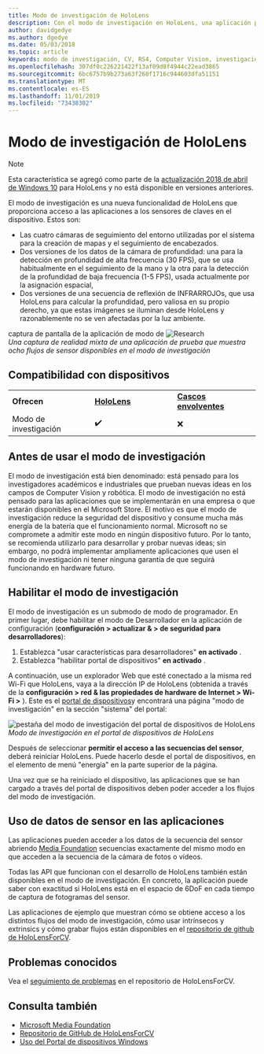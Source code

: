 ```yaml
---
title: Modo de investigación de HoloLens
description: Con el modo de investigación en HoloLens, una aplicación puede acceder a las secuencias de sensor del dispositivo clave (profundidad, seguimiento del entorno y interreflectividad de INFRARROJOs).
author: davidgedye
ms.author: dgedye
ms.date: 05/03/2018
ms.topic: article
keywords: modo de investigación, CV, RS4, Computer Vision, investigación, HoloLens
ms.openlocfilehash: 307df0c226221422f13af09d8f4944c22ead3865
ms.sourcegitcommit: 6bc6757b9b273a63f260f1716c944603dfa51151
ms.translationtype: MT
ms.contentlocale: es-ES
ms.lasthandoff: 11/01/2019
ms.locfileid: "73438302"
---
```

# <a name="hololens-research-mode"></a>Modo de investigación de HoloLens

> [!NOTE]
> Esta característica se agregó como parte de la [actualización 2018 de abril de Windows 10](release-notes-april-2018.md) para HoloLens y no está disponible en versiones anteriores.

El modo de investigación es una nueva funcionalidad de HoloLens que proporciona acceso a las aplicaciones a los sensores de claves en el dispositivo. Estos son:
- Las cuatro cámaras de seguimiento del entorno utilizadas por el sistema para la creación de mapas y el seguimiento de encabezados.
- Dos versiones de los datos de la cámara de profundidad: una para la detección en profundidad de alta frecuencia (30 FPS), que se usa habitualmente en el seguimiento de la mano y la otra para la detección de la profundidad de baja frecuencia (1-5 FPS), usada actualmente por la asignación espacial,
- Dos versiones de una secuencia de reflexión de INFRARROJOs, que usa HoloLens para calcular la profundidad, pero valiosa en su propio derecho, ya que estas imágenes se iluminan desde HoloLens y razonablemente no se ven afectadas por la luz ambiente.

captura de pantalla de la aplicación de modo de ![Research](images/sensor-stream-viewer.jpg)<br>
*Una captura de realidad mixta de una aplicación de prueba que muestra ocho flujos de sensor disponibles en el modo de investigación*

## <a name="device-support"></a>Compatibilidad con dispositivos

<table>
    <colgroup>
    <col width="33%" />
    <col width="33%" />
    <col width="33%" />
    </colgroup>
    <tr>
        <td><strong>Ofrecen</strong></td>
        <td><a href="hololens-hardware-details.md"><strong>HoloLens</strong></a></td>
        <td><a href="immersive-headset-hardware-details.md"><strong>Cascos envolventes</strong></a></td>
    </tr>
     <tr>
        <td>Modo de investigación</td>
        <td>✔️</td>
        <td>❌</td>
    </tr>
</table>

## <a name="before-using-research-mode"></a>Antes de usar el modo de investigación

El modo de investigación está bien denominado: está pensado para los investigadores académicos e industriales que prueban nuevas ideas en los campos de Computer Vision y robótica.  El modo de investigación no está pensado para las aplicaciones que se implementarán en una empresa o que estarán disponibles en el Microsoft Store. El motivo es que el modo de investigación reduce la seguridad del dispositivo y consume mucha más energía de la batería que el funcionamiento normal. Microsoft no se compromete a admitir este modo en ningún dispositivo futuro. Por lo tanto, se recomienda utilizarlo para desarrollar y probar nuevas ideas; sin embargo, no podrá implementar ampliamente aplicaciones que usen el modo de investigación ni tener ninguna garantía de que seguirá funcionando en hardware futuro.

## <a name="enabling-research-mode"></a>Habilitar el modo de investigación

El modo de investigación es un submodo de modo de programador. En primer lugar, debe habilitar el modo de Desarrollador en la aplicación de configuración (**configuración > actualizar & > de seguridad para desarrolladores**):

1. Establezca "usar características para desarrolladores" **en activado** .
2. Establezca "habilitar portal de dispositivos" **en activado** .

A continuación, use un explorador Web que esté conectado a la misma red Wi-Fi que HoloLens, vaya a la dirección IP de HoloLens (obtenida a través de la **configuración > red & las propiedades de hardware de Internet > Wi-Fi >** ). Este es el [portal de dispositivos](using-the-windows-device-portal.md)y encontrará una página "modo de investigación" en la sección "sistema" del portal:

![pestaña del modo de investigación del portal de dispositivos de HoloLens](images/ResearchModeDevPortal.png)<br>
*Modo de investigación en el portal de dispositivos de HoloLens*

Después de seleccionar **permitir el acceso a las secuencias del sensor**, deberá reiniciar HoloLens. Puede hacerlo desde el portal de dispositivos, en el elemento de menú "energía" en la parte superior de la página.

Una vez que se ha reiniciado el dispositivo, las aplicaciones que se han cargado a través del portal de dispositivos deben poder acceder a los flujos del modo de investigación.

## <a name="using-sensor-data-in-your-apps"></a>Uso de datos de sensor en las aplicaciones

Las aplicaciones pueden acceder a los datos de la secuencia del sensor abriendo [Media Foundation](https://msdn.microsoft.com/library/windows/desktop/ms694197) secuencias exactamente del mismo modo en que acceden a la secuencia de la cámara de fotos o vídeos. 

Todas las API que funcionan con el desarrollo de HoloLens también están disponibles en el modo de investigación. En concreto, la aplicación puede saber con exactitud si HoloLens está en el espacio de 6DoF en cada tiempo de captura de fotogramas del sensor.

Las aplicaciones de ejemplo que muestran cómo se obtiene acceso a los distintos flujos del modo de investigación, cómo usar intrínsecos y extrinsics y cómo grabar flujos están disponibles en el [repositorio de github de HoloLensForCV](https://github.com/Microsoft/HoloLensForCV).

## <a name="known-issues"></a>Problemas conocidos

Vea el [seguimiento de problemas](https://github.com/Microsoft/HololensForCV/issues) en el repositorio de HoloLensForCV.

## <a name="see-also"></a>Consulta también

* [Microsoft Media Foundation](https://msdn.microsoft.com/library/windows/desktop/ms694197)
* [Repositorio de GitHub de HoloLensForCV](https://github.com/Microsoft/HoloLensForCV)
* [Uso del Portal de dispositivos Windows](using-the-windows-device-portal.md)
